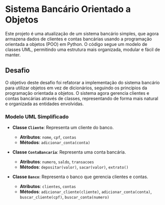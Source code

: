 # Sistema Bancário Orientado a Objetos

Este projeto é uma atualização de um sistema bancário simples, que agora armazena dados de clientes e contas bancárias usando a programação orientada a objetos (POO) em Python. O código segue um modelo de classes UML, permitindo uma estrutura mais organizada, modular e fácil de manter.

## Desafio

O objetivo deste desafio foi refatorar a implementação do sistema bancário para utilizar objetos em vez de dicionários, seguindo os princípios da programação orientada a objetos. O sistema agora gerencia clientes e contas bancárias através de classes, representando de forma mais natural e organizada as entidades envolvidas.

### Modelo UML Simplificado

- **Classe `Cliente`**: Representa um cliente do banco.
  - **Atributos**: `nome`, `cpf`, `contas`
  - **Métodos**: `adicionar_conta(conta)`

- **Classe `ContaBancaria`**: Representa uma conta bancária.
  - **Atributos**: `numero`, `saldo`, `transacoes`
  - **Métodos**: `depositar(valor)`, `sacar(valor)`, `extrato()`

- **Classe `Banco`**: Representa o banco que gerencia clientes e contas.
  - **Atributos**: `clientes`, `contas`
  - **Métodos**: `adicionar_cliente(cliente)`, `adicionar_conta(conta)`, `buscar_cliente(cpf)`, `buscar_conta(numero)`



